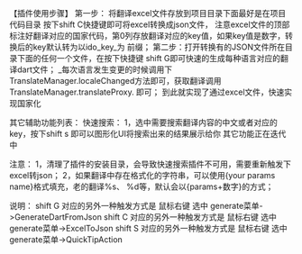 【插件使用步骤】
第一步： 将翻译excel文件存放到项目目录下面最好是在项目代码目录 按下shift C快捷键即可将excel转换成json文件，
注意excel文件的顶部标注好翻译对应的国家代码，第0列存放翻译对应的key值，如果key值是数字，转换后的key默认转为以ido_key_为
前缀；
第二步：打开转换有的JSON文件所在目录下面的任何一个文件，在按下快捷键 shift G即可快速的生成每种语言对应的翻译dart文件；
_每次语言发生变更的时候调用下TranslateManager.localeChanged方法即可，获取翻译调用TranslateManager.translateProxy.
即可；
到此就实现了通过excel文件，快速实现国家化

其它辅助功能列表：
 快速搜索：
       1，选中需要搜索翻译内容的中文或者对应的key，按下shift s 即可以图形化UI将搜索出来的结果展示给你
其它功能正在迭代中

注意：
    1，清理了插件的安装目录，会导致快速搜索插件不可用，需要重新触发下excel转json；
    2，如果翻译中存在格式化的字符串，可以使用{your params name}格式填充，老的翻译%s、
        %d等，默认会以{params+数字}的方式；

说明：
shift G 对应的另外一种触发方式是 鼠标右键 选中 generate菜单->GenerateDartFromJson
shift C 对应的另外一种触发方式是 鼠标右键 选中 generate菜单->ExcelToJson
shift S 对应的另外一种触发方式是 鼠标右键 选中 generate菜单->QuickTipAction
